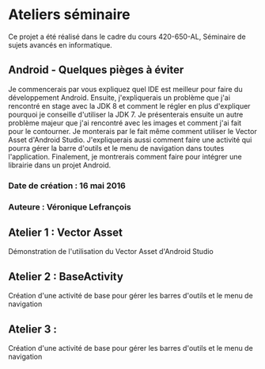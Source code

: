 # Ateliers séminaire
 Ce projet a été réalisé dans le cadre du cours 420-650-AL, Séminaire de sujets avancés en informatique.
## Android - Quelques pièges à éviter
Je commencerais par vous expliquez quel IDE est meilleur pour faire du développement Android. 
Ensuite, j'expliquerais un problème que j'ai rencontré en stage avec la JDK 8 et comment le régler 
en plus d'expliquer pourquoi je conseille d'utiliser la JDK 7. Je présenterais ensuite un autre 
problème majeur que j'ai rencontré avec les images et comment j'ai fait pour le contourner. 
Je monterais par le fait même comment utiliser le Vector Asset d'Android Studio. J'expliquerais 
aussi comment faire une activité qui pourra gérer la barre d'outils et le menu de navigation 
dans toutes l'application. Finalement, je montrerais comment faire pour intégrer une librairie 
dans un projet Android.

### Date de création : 16 mai 2016
### Auteure : Véronique Lefrançois
 
## Atelier 1 : Vector Asset
 Démonstration de l'utilisation du Vector Asset d'Android Studio
 
## Atelier 2 : BaseActivity
 Création d'une activité de base pour gérer les barres d'outils et le menu de navigation
 
## Atelier 3 : 
 Création d'une activité de base pour gérer les barres d'outils et le menu de navigation